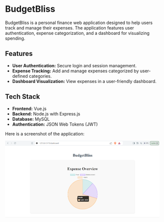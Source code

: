 # BudgetBliss

BudgetBliss is a personal finance web application designed to help users track and manage their expenses. The application features user authentication, expense categorization, and a dashboard for visualizing spending.

## Features

- **User Authentication:** Secure login and session management.
- **Expense Tracking:** Add and manage expenses categorized by user-defined categories.
- **Dashboard Visualization:** View expenses in a user-friendly dashboard.

## Tech Stack

- **Frontend:** Vue.js
- **Backend:** Node.js with Express.js
- **Database:** MySQL
- **Authentication:** JSON Web Tokens (JWT)

Here is a screenshot of the application:

![Dashboard Screenshot](budget_bliss/src/assets/BudgetBliss.png)
